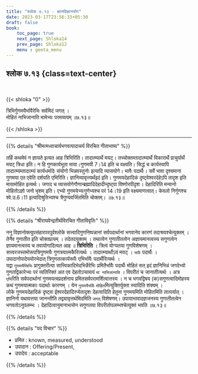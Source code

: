 ```yaml
---
title: "श्लोक ७.१३ - ज्ञानविज्ञानयोग"
date: 2023-03-17T23:56:33+05:30
draft: false
book:
    toc_page: true
    next_page: Shloka14
    prev_page: Shloka12
    menu : geeta_menu
---
```




## श्लोक ७.१३ {class=text-center}

<br/>

{{< shloka  "0"  >}}

त्रिभिर्गुणमयैर्भावैरेभिः सर्वमिदं जगत् ।  
मोहितं नाभिजानाति मामेभ्यः परमव्ययम् ॥७.१३॥

{{< /shloka >}}

---


{{% details "श्रीमत्मध्वाचार्यभगवत्पादाचर्य विरचित  गीताभाष्य" %}}

तर्हि कथमेवं न ज्ञायते इत्यत आह त्रिभिरिति। तादात्म्यार्थे मयट्। 
तच्चोक्तम्तादात्म्यार्थे विकारार्थे प्राचुर्यार्थे मयट् त्रिधा इति। 
न हि गुणकार्यभूता माया।गुणमयी 7।14 इति च वक्ष्यति। 
सिद्धं च कार्यस्यापि तादात्म्यम्तादात्म्यं कार्यधर्मादेः संयोगो भिन्नवस्तुनोः इत्यादि व्यासयोगे। 
भावैः पदार्थैः। सर्वे भावा दृश्यमाना गुणमया एत एवेति दर्शयति एभिरिति। 
ज्ञानिव्यावृत्त्यर्थंइदं इति। गुणमयदेहादिकं दृष्ट्वेश्वरदेहेऽपि तादृश इति मायामोहित इत्यर्थः। 
जगाद च व्यासयोगेगौणान्ब्रह्मादिदेहादीन्दृष्ट्वा विष्णोरपीदृशः। 
देहादिरिति मन्वानो मोहितोऽज्ञो जनो भृशम् इति। 
एभ्यो गुणमयेभ्यःगुणेभ्यश्च परं 14।19 इति वक्ष्यमाणत्वात्। 
केवलो निर्गुणश्च श्वे.उ.6।11 इत्यादिश्रुतिभ्यश्च त्रैगुण्यवर्जितमिति चोक्तम्। ॥७.१३॥

{{% /details %}}


{{% details "श्रीराघवेन्द्रतीर्थविरचित गीताविवृतिः" %}}

ननु विज्ञानोक्त्युपसंहारपरपूर्वश्लोके सत्त्वादिगुणनिष्पन्नानां सर्वपदार्थानां
भगवानेव कारणं तदाश्रयश्चेत्युक्तम्‌ । तेनैव गुणातीत इति चोक्तप्रायम्‌ ।
तदेतदयुक्तम्‌ । तथात्वेन गुणातीतत्वेन अज्ञायमानत्वस्य सगुणत्वेन
ज्ञायमानत्वस्य च तवायोगादित्यत आह ॥ **त्रिभिरिति** । 
त्रित्वं योग्यतया गुणविशेषणम्‌ । सत्त्वरजस्तमोरूपत्रिगुणमयैः गुणत्रयात्मकैरित्यर्थः ।
तादात्म्यार्थोऽयं मयट्‌ । `भावैः` पदार्थैः ।   
उपादानोपादेययोरभेदात्‌ त्रिगुणतत्कार्यरूपैः एभिर्भावैः पदार्थैरित्यर्थः ।  
यद्वा `गुणमयैस्रिभिः` प्रागुक्तरीत्या सात्त्विकादिभेदभिन्नैरेभिः प्रमितैर्भावैः पदार्थैः 
मोहितं सत्‌ इदं ज्ञानिभिन्नं जगदेभ्यो गुणतद्विकारेभ्यः परं व्यतिरिक्तं 
अत एव देहतोऽप्यव्ययं `मां नाभिजानाति` । विपरीतं च जानातीत्यर्थः । 
अत्र `एभि`रिति सर्वपदार्थानां गुणमयत्वप्रदर्शनाय प्रमितसर्वपरामर्शित्वात्तस्य । 
न च भगवद्विषय (क)सगुणत्वादिमोहस्य कथं गुणमयात्मकाः पदार्थाः कारणम्‌ । 
येन `गुणमयैर्भावैः` `मोहित`मित्युक्तिर्युक्ता स्यादिति शंक्यम्‌ ।  
लोके गुणमयदेहादिकं दृष्ट्वा ईश्वरदेहादिरप्येतादृशः देहत्वादिति हेतुना 
गुणमयमिति मोहितमिति तात्पर्यात्‌ । ज्ञानिनो यथावत्तया जानन्तीति 
तद्व्यावृत्तर्थमिदमिति `जगत्` विशेषणम्‌। 
उपायाभावादज्ञजनस्य गुणातीतत्वेन भगवतोऽनुपलम्भः ।
देहादित्वानुमानाभासेन सगुणतया विपरीतोपलम्भश्चेत्युक्तं भवति ॥७.१३॥

{{% /details %}}



{{% details "पद विचार" %}}

- प्रमित : known, measured, understood
- उपादान : Offering/Present, 
- उपादेय : acceptable

{{% /details %}}
